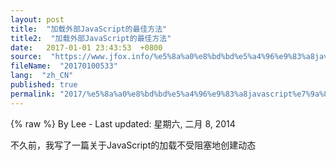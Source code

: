 ```yaml
---
layout: post
title:  "加载外部JavaScript的最佳方法"
title2:  "加载外部JavaScript的最佳方法"
date:   2017-01-01 23:43:53  +0800
source:  "https://www.jfox.info/%e5%8a%a0%e8%bd%bd%e5%a4%96%e9%83%a8javascript%e7%9a%84%e6%9c%80%e4%bd%b3%e6%96%b9%e6%b3%95.html"
fileName:  "20170100533"
lang:  "zh_CN"
published: true
permalink: "2017/%e5%8a%a0%e8%bd%bd%e5%a4%96%e9%83%a8javascript%e7%9a%84%e6%9c%80%e4%bd%b3%e6%96%b9%e6%b3%95.html"
---
```

{% raw %}
By Lee - Last updated: 星期六, 二月 8, 2014

不久前，我写了一篇关于JavaScript的加载不受阻塞地创建动态<script>标签。当<script>标记是一个HTML文档流，浏览器必须停止渲染并等待脚本文件下载并执行，然后再继续（例子）。通过JavaScript创建一个新的<script>标签可以避免这个问题，因为它是出了文档流，所以脚本文件被下载并执行，无需等待。其结果是：动态加载JavaScript文件可以让你的网页渲染速度更快，从而提高性能。

**最好的方法**
史蒂夫在他的博客和他的书已探讨几种不同的方式来加载JavaScript而不阻塞。在思考它和试验之后，我得出的结论是，用一个为JavaScript的加载而不阻塞只是一个最佳实践方法：创建两个JavaScript文件。第一只包含必要的动态加载JavaScript代码，第二个包含其他一切必要的交互性对page.Include的第一个JavaScript文件与<script>标签在页面的底部，只是里面的初始水平</ BODY>。创建调用该函数来加载第二个JavaScript文件，并包含任何额外的初始化code.That的是第二<script>标签！真的没有必要做任何事情。关键外卖是仅具有两个JavaScript和使第一个尽可能小。例如，第一个文件只包含一个函数：

    function loadScript(url, callback){
    
        var script = document.createElement("script")
        script.type = "text/javascript";
    
        if (script.readyState){  //IE
            script.onreadystatechange = function(){
                if (script.readyState == "loaded" ||
                        script.readyState == "complete"){
                    script.onreadystatechange = null;
                    callback();
                }
            };
        } else {  //Others
            script.onload = function(){
                callback();
            };
        }
    
        script.src = url;
        document.getElementsByTagName("head")[0].appendChild(script);
    }
    

代码量很小，这样会让您的启动载入加载更快实际代码最终看起来像这样：

    <script type="text/javascript" src="http://your.cdn.com/first.js"></script>
    <script type="text/javascript">
    loadScript("http://your.cdn.com/second.js", function(){
        //initialization code
    });
    </script>

关键，这整个技术是只有两个JavaScript文件，所以第二个包含的需要初始化页面的一切。如果你的页面需要两个以上的文件？那么你应该串联您的文件一起要么在构建时（使用类似链轮），或在运行时（使用类似mod_concat或组合处理程序）。不应该有，当你的页面需要超过这两个JavaScript文件到正确的初始化时间。每个额外的HTTP请求有开销，然后你就不需要担心顺序安排的下载，使代码在正确的顺序执行。通过刚才有两个文件，可以消除大量的关注点在哪个文件被下载并执行第一次以及消除不必要的HTTP请求。
{% endraw %}